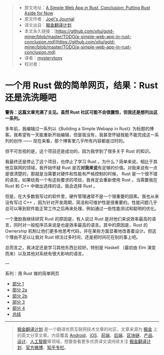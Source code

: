 > * 原文地址：[A Simple Web App in Rust, Conclusion: Putting Rust Aside for Now](http://joelmccracken.github.io/entries/a-simple-web-app-in-rust-conclusion/)
> * 原文作者：[Joel's Journal](http://joelmccracken.github.io/)
> * 译文出自：[掘金翻译计划](https://github.com/xitu/gold-miner)
> * 本文永久链接：[https://github.com/xitu/gold-miner/blob/master/TODO/a-simple-web-app-in-rust-conclusion.md](https://github.com/xitu/gold-miner/blob/master/TODO/a-simple-web-app-in-rust-conclusion.md)
> * 译者：[mysterytony](https://github.com/mysterytony)
> * 校对者：

# 一个用 Rust 做的简单网页，结果：Rust 还是洗洗睡吧

**警告：这篇文章充满了主见。虽然 Rust 社区可能不会很震惊，但我还是想列出这一系列。**

多年前，我编辑过一系列以《Building a Simple Webapp in Rust》为标题的博客。我希望有一天能重新开始编辑，但是我没有，我甚至怀疑我能不能完成这一系列的创作 —— 现在来看，那个博客里几乎所有内容都是过时的。

但不可忽视的是，这个项目还是成功的，因为我学到了很多关于 Rust 的知识。

我最终还是停止了这个项目，也停止了学习 Rust 。为什么？简单来说，相比于其他互联网的领域，我开始怀疑 Rust 是否**对我来说**有足够的价值。对我来说有一点是很清楚的，那就是当需要对硬件和性能有严格控制的时候， Rust 是一个很不错的语言。如果给我一个有这些要求的项目，我肯定会重新使用 Rust 。当需要我在 Rust 和 C++ 中做出选择的话，我会选择 Rust 。

但是，在大多数我写过的软件里，硬件管理通常不是一个很重要的因素。我也从来没有写过 C++ ，因为针对开发周期，简洁和可维护性是很重要的。性能问题几乎总可以等到软件能正常工作之后再来处理，例如通过一些性能测试和聪明的优化。

一个激励我继续研究 Rust 的原因是，有人说过 Rust 是对他们来说效率最高的语言，同时对一般程序员来说是也是效率最高的语言。其中的原因是，Rust 的 Ownership 机制让他们更多地思考代码，并在某些方面显著地改善着设计。但这个理由不足以让我对 Rust 倾注过多时间，还是把时间花在别的事上吧。

总而言之，我决定还是学习其他东西比较好。特别是 Haskell （最初由 Elm 演变而来）以及其他对系统有很大影响的语言。

—

系列：用 Rust 做的简单网页

* [部分 1](http://joelmccracken.github.io/entries/a-simple-web-app-in-rust-pt-1/)
* [部分 2a](http://joelmccracken.github.io/entries/a-simple-web-app-in-rust-pt-2a/)
* [部分 2b](http://joelmccracken.github.io/entries/a-simple-web-app-in-rust-pt-2b/)
* [部分 3](http://joelmccracken.github.io/entries/a-simple-web-app-in-rust-pt-3/)
* [部分 4](http://joelmccracken.github.io/entries/a-simple-web-app-in-rust-pt-4-cli-option-parsing/)
* [总结](http://joelmccracken.github.io/entries/a-simple-web-app-in-rust-conclusion/)


---

> [掘金翻译计划](https://github.com/xitu/gold-miner) 是一个翻译优质互联网技术文章的社区，文章来源为 [掘金](https://juejin.im) 上的英文分享文章。内容覆盖 [Android](https://github.com/xitu/gold-miner#android)、[iOS](https://github.com/xitu/gold-miner#ios)、[前端](https://github.com/xitu/gold-miner#前端)、[后端](https://github.com/xitu/gold-miner#后端)、[区块链](https://github.com/xitu/gold-miner#区块链)、[产品](https://github.com/xitu/gold-miner#产品)、[设计](https://github.com/xitu/gold-miner#设计)、[人工智能](https://github.com/xitu/gold-miner#人工智能)等领域，想要查看更多优质译文请持续关注 [掘金翻译计划](https://github.com/xitu/gold-miner)、[官方微博](http://weibo.com/juejinfanyi)、[知乎专栏](https://zhuanlan.zhihu.com/juejinfanyi)。
